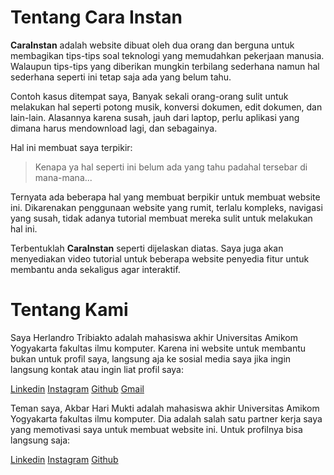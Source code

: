 # Tentang Cara Instan

**CaraInstan** adalah website dibuat oleh dua orang dan berguna untuk membagikan tips-tips soal teknologi yang memudahkan pekerjaan manusia. Walaupun tips-tips yang diberikan mungkin terbilang sederhana namun hal sederhana seperti ini tetap saja ada yang belum tahu.

Contoh kasus ditempat saya, Banyak sekali orang-orang sulit untuk melakukan hal seperti potong musik, konversi dokumen, edit dokumen, dan lain-lain. Alasannya karena susah, jauh dari laptop, perlu aplikasi yang dimana harus mendownload lagi, dan sebagainya.

Hal ini membuat saya terpikir:
> Kenapa ya hal seperti ini belum ada yang tahu padahal tersebar di mana-mana...

Ternyata ada beberapa hal yang membuat berpikir untuk membuat website ini. Dikarenakan penggunaan website yang rumit, terlalu kompleks, navigasi yang susah, tidak adanya tutorial membuat mereka sulit untuk melakukan hal ini.

Terbentuklah **CaraInstan** seperti dijelaskan diatas. Saya juga akan menyediakan video tutorial untuk beberapa website penyedia fitur untuk membantu anda sekaligus agar interaktif.

# Tentang Kami

Saya Herlandro Tribiakto adalah mahasiswa akhir Universitas Amikom Yogyakarta fakultas ilmu komputer. Karena ini website untuk membantu bukan untuk profil saya, langsung aja ke sosial media saya jika ingin langsung kontak atau ingin liat profil saya:

[Linkedin](https://www.linkedin.com/in/herlandro-tribiakto-4874481b2/)
[Instagram](https://www.instagram.com/eratozando/)
[Github](https://github.com/herlandroando)
[Gmail](https://mail.google.com/mail/?view=cm&fs=1&to=herlandrotri@gmail.com&su=Kontak%20Cara%20Instan&body=Tuliskan%20Pesan%20Anda)

Teman saya, Akbar Hari Mukti adalah mahasiswa akhir Universitas Amikom Yogyakarta fakultas ilmu komputer. Dia adalah salah satu partner kerja saya yang memotivasi saya untuk membuat website ini. Untuk profilnya bisa langsung saja:

[Linkedin](https://www.linkedin.com/in/akbarharii/)
[Instagram](https://www.instagram.com/akbarharii/)
[Github](https://github.com/akbarharii)